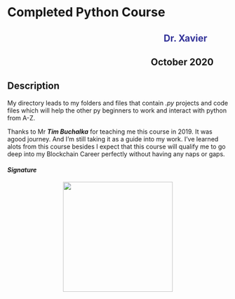 # Completed Python Course

<h3 style="font-size: 1.5em; text-align: center;"><span style="color: #333399;"><strong>&nbsp;&nbsp;&nbsp;&nbsp;&nbsp;&nbsp;&nbsp;&nbsp;&nbsp;&nbsp;&nbsp;&nbsp;&nbsp;&nbsp;&nbsp;&nbsp;&nbsp;&nbsp;&nbsp;&nbsp;&nbsp;&nbsp;&nbsp;&nbsp;&nbsp;&nbsp;&nbsp;&nbsp;&nbsp;&nbsp;&nbsp;&nbsp;&nbsp;&nbsp;&nbsp;&nbsp;&nbsp;&nbsp;&nbsp;&nbsp;&nbsp;&nbsp;&nbsp;&nbsp;&nbsp;&nbsp;&nbsp;&nbsp;&nbsp;&nbsp;&nbsp;&nbsp;&nbsp;&nbsp;&nbsp;&nbsp;&nbsp;&nbsp;&nbsp;&nbsp;&nbsp;&nbsp;Dr. Xavier</strong></span></h3>
<h3 style="font-size: 1.5em; text-align: center;"><strong>&nbsp;&nbsp;&nbsp;&nbsp;&nbsp;&nbsp;&nbsp;&nbsp;&nbsp;&nbsp;&nbsp;&nbsp;&nbsp;&nbsp;&nbsp;&nbsp;&nbsp;&nbsp;&nbsp;&nbsp;&nbsp;&nbsp;&nbsp;&nbsp;&nbsp;&nbsp;&nbsp;&nbsp;&nbsp;&nbsp;&nbsp;&nbsp;&nbsp;&nbsp;&nbsp;&nbsp;&nbsp;&nbsp;&nbsp;&nbsp;&nbsp;&nbsp;&nbsp;&nbsp;&nbsp;&nbsp;&nbsp;&nbsp;&nbsp;&nbsp;&nbsp;&nbsp;&nbsp;&nbsp;&nbsp;&nbsp;&nbsp;&nbsp;&nbsp;October 2020</strong></h3>
<h2><strong>Description</strong></h2>
<p>My directory leads to my folders and files that contain <em>.py</em> projects and code files which will help the other py beginners to work and interact with python from A-Z.
  
Thanks to Mr <strong><em>Tim Buchalka</em></strong> for teaching me this course in 2019.  It was agood journey.  And I’m still taking it as a guide into my work.  I’ve learned alots from this course besides I expect that this course will qualify me to go deep into my Blockchain Career perfectly without having any naps or gaps.</p>

<h4><strong><em>Signature</em></strong></h4>
<img style="display: block; margin-left: auto; margin-right: auto;" src="https://user-images.githubusercontent.com/72295771/95022120-83605180-0675-11eb-8e6c-310fb392a267.png" width="250" height="250" />
